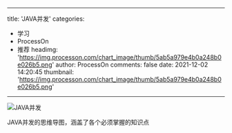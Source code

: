 
---
title: 'JAVA并发'
categories: 
 - 学习
 - ProcessOn
 - 推荐
headimg: 'https://img.processon.com/chart_image/thumb/5ab5a979e4b0a248b0e026b5.png'
author: ProcessOn
comments: false
date: 2021-12-02 14:20:45
thumbnail: 'https://img.processon.com/chart_image/thumb/5ab5a979e4b0a248b0e026b5.png'
---

<div>   
<img class="thumb" alt="JAVA并发" src="https://img.processon.com/chart_image/thumb/5ab5a979e4b0a248b0e026b5.png" referrerpolicy="no-referrer">
<p>JAVA并发的思维导图，涵盖了各个必须掌握的知识点</p>  
</div>
            